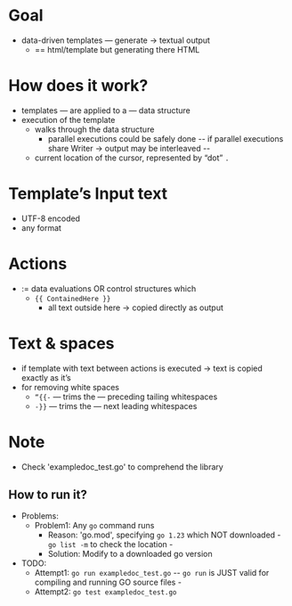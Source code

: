 # Goal
* data-driven templates — generate → textual output
  * == html/template but generating there HTML

# How does it work?
* templates — are applied to a — data structure
* execution of the template
  * walks through the data structure
    * parallel executions could be safely done -- if parallel executions share Writer → output may be interleaved --
  * current location of the cursor, represented by “dot” `.`

# Template’s Input text
* UTF-8 encoded
* any format

# Actions
* := data evaluations OR control structures which
  * `{{ ContainedHere }}`
    * all text outside here → copied directly as output

# Text & spaces
* if template with text between actions is executed → text is copied exactly as it’s 
* for removing  white spaces
  * `“{{-`  — trims the — preceding tailing whitespaces
  * `-}}` — trims the — next leading whitespaces

# Note
* Check 'exampledoc_test.go' to comprehend the library
## How to run it?
* Problems:
  * Problem1: Any `go` command runs
    * Reason: 'go.mod', specifying `go 1.23` which NOT downloaded - `go list -m` to check the location - 
    * Solution: Modify to a downloaded go version
* TODO:
  * Attempt1: `go run exampledoc_test.go` -- `go run` is JUST valid for compiling and running GO source files -
  * Attempt2: `go test exampledoc_test.go` 
